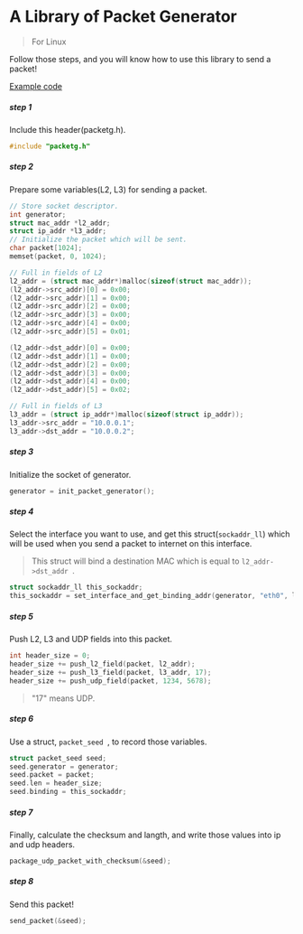 # A Library of Packet Generator 
> For Linux

Follow those steps, and you will know how to use this library to send a packet!

[Example code](https://github.com/YanHaoChen/packetg/blob/master/src/packetg.c)

##### step 1

Include this header(packetg.h).

```c
#include "packetg.h"
```
##### step 2
Prepare some variables(L2, L3) for sending a packet.

```c
// Store socket descriptor.
int generator;
struct mac_addr *l2_addr;
struct ip_addr *l3_addr;
// Initialize the packet which will be sent.
char packet[1024];
memset(packet, 0, 1024);

// Full in fields of L2
l2_addr = (struct mac_addr*)malloc(sizeof(struct mac_addr));
(l2_addr->src_addr)[0] = 0x00;
(l2_addr->src_addr)[1] = 0x00;
(l2_addr->src_addr)[2] = 0x00;
(l2_addr->src_addr)[3] = 0x00;
(l2_addr->src_addr)[4] = 0x00;
(l2_addr->src_addr)[5] = 0x01;

(l2_addr->dst_addr)[0] = 0x00;
(l2_addr->dst_addr)[1] = 0x00;
(l2_addr->dst_addr)[2] = 0x00;
(l2_addr->dst_addr)[3] = 0x00;
(l2_addr->dst_addr)[4] = 0x00;
(l2_addr->dst_addr)[5] = 0x02;

// Full in fields of L3
l3_addr = (struct ip_addr*)malloc(sizeof(struct ip_addr));
l3_addr->src_addr = "10.0.0.1";
l3_addr->dst_addr = "10.0.0.2";

```


##### step 3
Initialize the socket of generator.

```c
generator = init_packet_generator();
```

##### step 4
Select the interface you want to use, and get this struct(`sockaddr_ll`) which will be used when you send a packet to internet on this interface.

> This struct will bind a destination MAC which is equal to `l2_addr->dst_addr `.

```c
struct sockaddr_ll this_sockaddr;
this_sockaddr = set_interface_and_get_binding_addr(generator, "eth0", l2_addr);
```
##### step 5
Push L2, L3 and UDP fields into this packet.

```c
int header_size = 0;
header_size += push_l2_field(packet, l2_addr);
header_size += push_l3_field(packet, l3_addr, 17);
header_size += push_udp_field(packet, 1234, 5678);
```

> "17" means UDP.

##### step 6

Use a struct, `packet_seed `, to record those variables.

```c
struct packet_seed seed;
seed.generator = generator;
seed.packet = packet;
seed.len = header_size;
seed.binding = this_sockaddr;
```

##### step 7

Finally, calculate the checksum and langth, and write those values into ip and udp headers. 

```c
package_udp_packet_with_checksum(&seed);
```

##### step 8
Send this packet!

```c
send_packet(&seed);
```
